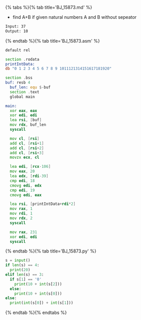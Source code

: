 {% tabs %}{% tab title='BJ_15873.md' %}

* find A+B if given natural numbers A and B without sepeator

```txt
Input: 37
Output: 10
```

{% endtab %}{% tab title='BJ_15873.asm' %}

```asm
default rel

section .rodata
printIntData:
db "0 1 2 3 4 5 6 7 8 9 1011121314151617181920"

section .bss
buf: resb 4
  buf_len: equ $-buf
  section .text
  global main

main:
  xor eax, eax
  xor edi, edi
  lea rsi, [buf]
  mov rdx, buf_len
  syscall

  mov cl, [rsi]
  add cl, [rsi+1]
  add cl, [rsi+2]
  add cl, [rsi+3]
  movzx ecx, cl

  lea edi, [rcx-106]
  mov eax, 20
  lea edx, [rdi-39]
  cmp edi, 18
  cmovg edi, edx
  cmp edi, 19
  cmovg edi, eax

  lea rsi, [printIntData+rdi*2]
  mov rax, 1
  mov rdi, 1
  mov rdx, 2
  syscall

  mov rax, 231
  xor edi, edi
  syscall
```

{% endtab %}{% tab title='BJ_15873.py' %}

```py
s = input()
if len(s) == 4:
  print(20)
elif len(s) == 3:
  if s[1] == '0'
    print(10 + int(s[2]))
  else:
    print(10 + int(s[0]))
else:
  print(int(s[0]) + int(s[1]))
```

{% endtab %}{% endtabs %}
